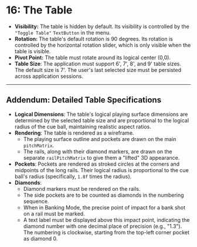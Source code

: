 # 16: The Table

* **Visibility:** The table is hidden by default. Its visibility is controlled by the `"Toggle Table"` `TextButton` in the menu.
* **Rotation:** The table's default rotation is 90 degrees. Its rotation is controlled by the horizontal rotation slider, which is only visible when the table is visible.
* **Pivot Point:** The table must rotate around its logical center (0,0).
* **Table Size**: The application must support 6', 7', 8', and 9' table sizes. The default size is 7'. The user's last selected size must be persisted across application sessions.

***
## Addendum: Detailed Table Specifications

* **Logical Dimensions**: The table's logical playing surface dimensions are determined by the selected table size and are proportional to the logical radius of the cue ball, maintaining realistic aspect ratios.
* **Rendering**: The table is rendered as a wireframe.
    * The playing surface outline and pockets are drawn on the main `pitchMatrix`.
    * The rails, along with their diamond markers, are drawn on the separate `railPitchMatrix` to give them a "lifted" 3D appearance.
* **Pockets**: Pockets are rendered as stroked circles at the corners and midpoints of the long rails. Their logical radius is proportional to the cue ball's radius (specifically, `1.8f` times the radius).
* **Diamonds**:
    *   Diamond markers must be rendered on the rails.
    *   The side pockets are to be counted as diamonds in the numbering sequence.
    *   When in Banking Mode, the precise point of impact for a bank shot on a rail must be marked.
    *   A text label must be displayed above this impact point, indicating the diamond number with one decimal place of precision (e.g., "1.3"). The numbering is clockwise, starting from the top-left corner pocket as diamond 0.